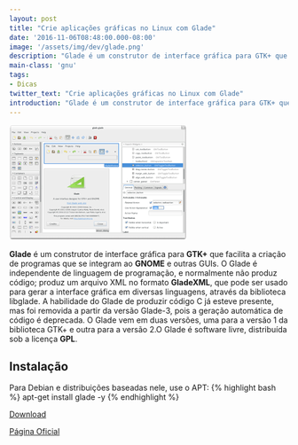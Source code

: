 ```yaml
---
layout: post
title: "Crie aplicações gráficas no Linux com Glade"
date: '2016-11-06T08:48:00.000-08:00'
image: '/assets/img/dev/glade.png'
description: "Glade é um construtor de interface gráfica para GTK+ que facilita a criação de programas que se integram ao GNOME e outras GUIs."
main-class: 'gnu'
tags:
- Dicas
twitter_text: "Crie aplicações gráficas no Linux com Glade"
introduction: "Glade é um construtor de interface gráfica para GTK+ que facilita a criação de programas que se integram ao GNOME e outras GUIs."
---
```



![Blog Linux Glade](/assets/img/dev/glade.png)

__Glade__ é um construtor de interface gráfica para __GTK+__ que facilita a criação de programas que se integram ao __GNOME__ e outras GUIs. O Glade é independente de linguagem de programação, e normalmente não produz código; produz um arquivo XML no formato __GladeXML__, que pode ser usado para gerar a interface gráfica em diversas linguagens, através da biblioteca libglade. A habilidade do Glade de produzir código C já esteve presente, mas foi removida a partir da versão Glade-3, pois a geração automática de código é deprecada. O Glade vem em duas versões, uma para a versão 1 da biblioteca GTK+ e outra para a versão 2.O Glade é software livre, distribuída sob a licença __GPL__.

## Instalação

Para Debian e distribuições baseadas nele, use o APT:
{% highlight bash %}
apt-get install glade -y
{% endhighlight %}

[Download](https://glade.gnome.org/sources.html)

[Página Oficial](https://glade.gnome.org/)
